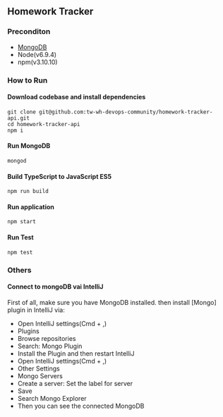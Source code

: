 ## Homework Tracker


### Preconditon
- [MongoDB](https://docs.mongodb.com/manual/tutorial/install-mongodb-on-os-x/#install-mongodb-community-edition-with-homebrew) 
- Node(v6.9.4)
- npm(v3.10.10)


### How to Run

#### Download codebase and install dependencies

```
git clone git@github.com:tw-wh-devops-community/homework-tracker-api.git
cd homework-tracker-api
npm i
```

#### Run MongoDB
```
mongod
```

#### Build TypeScript to JavaScript ES5
```
npm run build
```

#### Run application
```
npm start
```

#### Run Test
```
npm test
```

### Others

#### Connect to mongoDB vai IntelliJ

First of all, make sure you have MongoDB installed. then install [Mongo] plugin in IntelliJ via:

- Open IntelliJ settings(Cmd + ,)
- Plugins
- Browse repositories
- Search: Mongo Plugin
- Install the Plugin and then restart IntelliJ
- Open IntelliJ settings(Cmd + ,)
- Other Settings
- Mongo Servers
- Create a server: Set the label for server
- Save
- Search Mongo Explorer
- Then you can see the connected MongoDB






